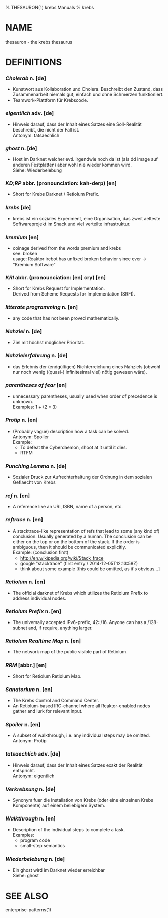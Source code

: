 % THESAURON(1) krebs Manuals
% krebs

# NAME

thesauron - the krebs thesaurus

# DEFINITIONS


### _Cholerab_ n. [de]
  - Kunstwort aus Kollaboration und Cholera.  Beschreibt den Zustand, dass
    Zusammenarbeit niemals gut, einfach und ohne Schmerzen funktioniert.
  - Teamwork-Plattform für Krebscode.


### _eigentlich_ adv. [de]
- Hinweis darauf, dass der Inhalt eines Satzes eine Soll-Realität beschreibt,
  die nicht der Fall ist.\
Antonym: tatsaechlich


### _ghost_ n. [de]
- Host im Darknet welcher evtl. irgendwie noch da ist (als dd image auf anderen
  Festplatten) aber wohl nie wieder kommen wird.\
Siehe: Wiederbelebung


### _KD;RP_ abbr. (pronounciation: kah-derp) [en]
- Short for Krebs Darknet / Retiolum Prefix.


### _krebs_ [de]
- krebs ist ein soziales Experiment, eine Organisation, das zweit aelteste
  Softwareprojekt im Shack und viel verteilte infrastruktur.


### _kremium_ [en]
- coinage derived from the words premium and krebs\
  see: broken\
  usage: Reaktor ircbot has unfixed broken behavior since ever -> "Kremium Software"


### _KRI_ abbr. (pronounciation: [en] cry) [en]
- Short for Krebs Request for Implementation.\
  Derived from Scheme Requests for Implementation (SRFI).


### _litterate programming_ n. [en]
- any code that has not been proved mathematically.


### _Nahziel_ n. [de]
- Ziel mit höchst möglicher Priorität.


### _Nahzielerfahrung_ n. [de]
- das Erlebnis der (endgültigen) Nichterreichung eines Nahziels (obwohl
  nur noch wenig ((quasi-) infinitesimal viel) nötig gewesen wäre).


### _parentheses of fear_ [en]
- unnecessary parentheses, usually used when order of precedence is unknown.\
Examples: 1 + (2 * 3)


### _Protip_ n. [en]
- (Probably vague) description how a task can be solved.\
Antonym: Spoiler\
Example:
    - To defeat the Cyberdaemon, shoot at it until it dies.
    - RTFM


### _Punching Lemma_ n. [de]
- Sozialer Druck zur Aufrechterhaltung der Ordnung in dem sozialen Geflaecht
  von Krebs


### _ref_ n. [en]
- A reference like an URI, ISBN, name of a person, etc.


### _reftrace_ n. [en]
- A stacktrace-like representation of refs that lead to some (any kind of)
  conclusion.  Usually generated by a human.  The conclusion can be either on
  the top or on the bottom of the stack.  If the order is ambiguous, then it
  should be communicated explicitly.\
Example: (conclusion first)
    - <http://en.wikipedia.org/wiki/Stack_trace>
    - google "stacktrace" (first entry / 2014-12-05T12:13:58Z)
    - think about some example [this could be omitted, as it's obvious...]


### _Retiolum_ n. [en]
- The official darknet of Krebs which utilizes the Retiolum Prefix to
  address individual nodes.


### _Retiolum Prefix_ n. [en]
- The universally accepted IPv6-prefix, 42::/16.  Anyone can has a
  /128-subnet and, if require, anything larger.


### _Retiolum Realtime Map_ n. [en]
- The network map of the public visible part of Retiolum.


### _RRM_ [abbr.] [en]
- Short for Retiolum Retiolum Map.


### _Sanatorium_ n. [en]
- The Krebs Control and Command Center.
- An Retiolum-based IRC-channel where all Reaktor-enabled nodes gather
  and lurk for relevant input.


### _Spoiler_ n. [en]
- A subset of walkthrough, i.e. any individual steps may be omitted.\
Antonym: Protip


### _tatsaechlich_ adv. [de]
- Hinweis darauf, dass der Inhalt eines Satzes exakt der Realität entspricht.\
Antonym: eigentlich


### _Verkrebsung_ n. [de]
- Synonym fuer die Installation von Krebs (oder eine einzelnen Krebs
  Komponente) auf einem beliebigem System.


### _Walkthrough_ n. [en]
- Description of the individual steps to complete a task.\
Examples:
    - program code
    - small-step semantics


### _Wiederbelebung_ n. [de]
- Ein ghost wird im Darknet wieder erreichbar\
Siehe: ghost


# SEE ALSO
  enterprise-patterns(1)
